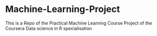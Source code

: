 # Machine-Learning-Project
This is a Repo of the Practical Machine Learning Course Project of the Coursera Data science in R specialisation
